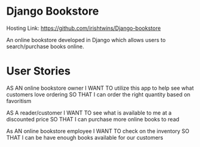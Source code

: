# Django Bookstore

Hosting Link: https://github.com/irishtwins/Django-bookstore

An online bookstore developed in Django which allows users to search/purchase books online.

# User Stories

AS AN online bookstore owner
I WANT TO utilize this app to help see what customers love ordering
SO THAT I can order the right quantity based on favoritism

AS A reader/customer
I WANT TO see what is available to me at a discounted price
SO THAT I can purchase more online books to read

As AN online bookstore employee
I WANT TO check on the inventory
SO THAT I can be have enough books available for our customers
